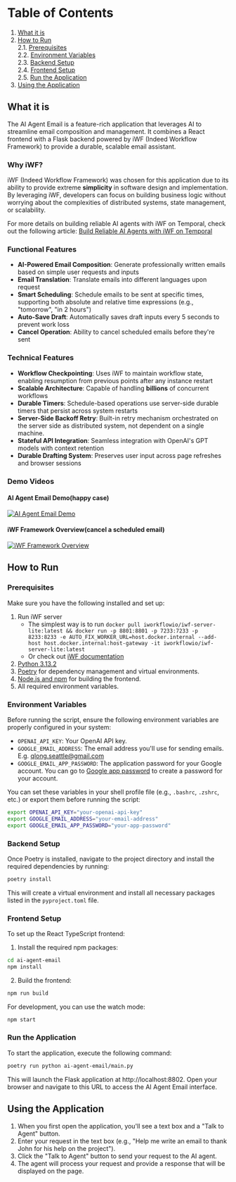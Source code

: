 # Table of Contents

1. [What it is](#what-it-is)
2. [How to Run](#how-to-run)  
   2.1. [Prerequisites](#prerequisites)  
   2.2. [Environment Variables](#environment-variables)  
   2.3. [Backend Setup](#backend-setup)  
   2.4. [Frontend Setup](#frontend-setup)  
   2.5. [Run the Application](#run-the-application)
3. [Using the Application](#using-the-application)

## What it is

The AI Agent Email is a feature-rich application that leverages AI to streamline email composition
and management. It combines a React frontend with a Flask backend powered by iWF (Indeed Workflow Framework) to
provide a durable, scalable email assistant.

### Why iWF?

iWF (Indeed Workflow Framework) was chosen for this application due to its ability to provide extreme **simplicity** in
software design and implementation. By leveraging iWF, developers can focus on building business logic without worrying
about the complexities of distributed systems, state management, or scalability.

For more details on building reliable AI agents with iWF on Temporal, check out the following
article: [Build Reliable AI Agents with iWF on Temporal](https://medium.com/@qlong/build-reliable-ai-agents-with-iwf-on-temporal-7f1a101e000b)

### Functional Features

- **AI-Powered Email Composition**: Generate professionally written emails based on simple user requests and inputs
- **Email Translation**: Translate emails into different languages upon request
- **Smart Scheduling**: Schedule emails to be sent at specific times, supporting both absolute and relative time
  expressions (e.g., "tomorrow", "in 2 hours")
- **Auto-Save Draft**: Automatically saves draft inputs every 5 seconds to prevent work loss
- **Cancel Operation**: Ability to cancel scheduled emails before they're sent

### Technical Features

- **Workflow Checkpointing**: Uses iWF to maintain workflow state, enabling resumption from previous points after any
  instance restart
- **Scalable Architecture**: Capable of handling **billions** of concurrent workflows
- **Durable Timers**: Schedule-based operations use server-side durable timers that persist across system restarts
- **Server-Side Backoff Retry**: Built-in retry mechanism orchestrated on the server side as distributed system, not
  dependent on a single machine.
- **Stateful API Integration**: Seamless integration with OpenAI's GPT models with context retention
- **Durable Drafting System**: Preserves user input across page refreshes and browser sessions

### Demo Videos

#### AI Agent Email Demo(happy case)

[![AI Agent Email Demo](https://img.youtube.com/vi/2dvIetECHWg/0.jpg)](https://www.youtube.com/watch?v=2dvIetECHWg "AI Agent Email Demo")

#### iWF Framework Overview(cancel a scheduled email)

[![iWF Framework Overview](https://img.youtube.com/vi/EEHSLYkbREU/0.jpg)](https://www.youtube.com/watch?v=EEHSLYkbREU "iWF Framework Overview")

## How to Run

### Prerequisites

Make sure you have the following installed and set up:

1. Run iWF server
    * The simplest way is to run
      `docker pull iworkflowio/iwf-server-lite:latest && docker run -p 8801:8801 -p 7233:7233 -p 8233:8233 -e AUTO_FIX_WORKER_URL=host.docker.internal --add-host host.docker.internal:host-gateway -it iworkflowio/iwf-server-lite:latest`
    * Or check out [iWF documentation](https://github.com/indeedeng/iwf?tab=readme-ov-file#how-to-use)
2. [Python 3.13.2](https://www.python.org/downloads/)
2. [Poetry](https://python-poetry.org/docs/) for dependency management and virtual environments.
3. [Node.js and npm](https://nodejs.org/) for building the frontend.
4. All required environment variables.

### Environment Variables

Before running the script, ensure the following environment variables are properly configured in your system:

- `OPENAI_API_KEY`: Your OpenAI API key.
- `GOOGLE_EMAIL_ADDRESS`: The email address you'll use for sending emails. E.g. qlong.seattle@gmail.com
- `GOOGLE_EMAIL_APP_PASSWORD`: The application password for your Google account. You can go
  to [Google app password](security.google.com/settings/security/apppasswords) to create a password for your account.

You can set these variables in your shell profile file (e.g., `.bashrc`, `.zshrc`, etc.) or export them before running
the script:

```bash
export OPENAI_API_KEY="your-openai-api-key"
export GOOGLE_EMAIL_ADDRESS="your-email-address"
export GOOGLE_EMAIL_APP_PASSWORD="your-app-password"
```

### Backend Setup

Once Poetry is installed, navigate to the project directory and install the required dependencies by running:

```bash
poetry install
```

This will create a virtual environment and install all necessary packages listed in the `pyproject.toml` file.

### Frontend Setup

To set up the React TypeScript frontend:

1. Install the required npm packages:

```bash
cd ai-agent-email
npm install
```

2. Build the frontend:

```bash
npm run build
```

For development, you can use the watch mode:

```bash
npm start
```

### Run the Application

To start the application, execute the following command:

```bash
poetry run python ai-agent-email/main.py
```

This will launch the Flask application at http://localhost:8802. Open your browser and navigate to this URL to access
the AI Agent Email interface.

## Using the Application

1. When you first open the application, you'll see a text box and a "Talk to Agent" button.
2. Enter your request in the text box (e.g., "Help me write an email to thank John for his help on the project").
3. Click the "Talk to Agent" button to send your request to the AI agent.
4. The agent will process your request and provide a response that will be displayed on the page.
